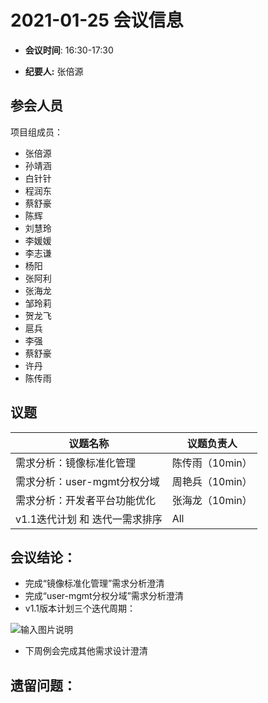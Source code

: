 # 2021-01-25 会议信息  

-  **会议时间**: 16:30-17:30

-  **纪要人:** 张倍源

## 参会人员
项目组成员：
- 张倍源
- 孙靖涵
- 白针针
- 程润东
- 蔡舒豪
- 陈辉
- 刘慧玲
- 李媛媛
- 李志谦
- 杨阳
- 张阿利
- 张海龙
- 邹玲莉
- 贺龙飞
- 扈兵
- 李强
- 蔡舒豪
- 许丹
- 陈传雨

## 议题

议题名称 | 议题负责人
---- | ----
需求分析：镜像标准化管理  | 陈传雨（10min）
需求分析：user-mgmt分权分域 | 周艳兵（10min）
需求分析：开发者平台功能优化  | 张海龙（10min）
v1.1迭代计划 和 迭代一需求排序 | All

## 会议结论：
- 完成“镜像标准化管理”需求分析澄清
- 完成“user-mgmt分权分域”需求分析澄清
- v1.1版本计划三个迭代周期：

![输入图片说明](https://images.gitee.com/uploads/images/2021/0125/195507_7fea0b52_5659718.png "屏幕截图.png")

- 下周例会完成其他需求设计澄清

## 遗留问题：
